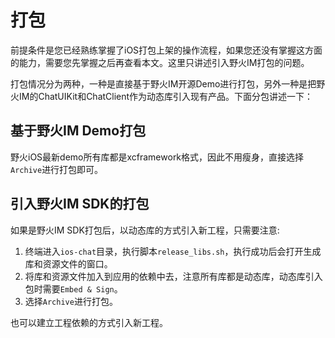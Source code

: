 # 打包
前提条件是您已经熟练掌握了iOS打包上架的操作流程，如果您还没有掌握这方面的能力，需要您先掌握之后再查看本文。这里只讲述引入野火IM打包的问题。

打包情况分为两种，一种是直接基于野火IM开源Demo进行打包，另外一种是把野火IM的ChatUIKit和ChatClient作为动态库引入现有产品。下面分包讲述一下：

## 基于野火IM Demo打包
野火iOS最新demo所有库都是xcframework格式，因此不用瘦身，直接选择```Archive```进行打包即可。

## 引入野火IM SDK的打包
如果是野火IM SDK打包后，以动态库的方式引入新工程，只需要注意:
1. 终端进入```ios-chat```目录，执行脚本```release_libs.sh```，执行成功后会打开生成库和资源文件的窗口。
1. 将库和资源文件加入到应用的依赖中去，注意所有库都是动态库，动态库引入包时需要```Embed & Sign```。
2. 选择```Archive```进行打包。

也可以建立工程依赖的方式引入新工程。
